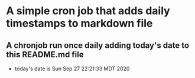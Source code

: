A simple cron job that adds daily timestamps to markdown file
============================================================
## A chronjob run once daily adding today's date to this README.md file
* today's date is Sun Sep 27 22:21:33 MDT 2020
